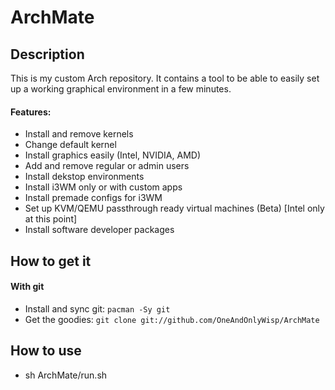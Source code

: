 # ArchMate
## Description
This is my custom Arch repository. It contains a tool to be able to easily set up a working graphical environment in a few minutes.

#### Features:
- Install and remove kernels
- Change default kernel
- Install graphics easily (Intel, NVIDIA, AMD)
- Add and remove regular or admin users
- Install dekstop environments
- Install i3WM only or with custom apps
- Install premade configs for i3WM
- Set up KVM/QEMU passthrough ready virtual machines (Beta) [Intel only at this point]
- Install software developer packages

## How to get it
#### With git
- Install and sync git: `pacman -Sy git`
- Get the goodies: `git clone git://github.com/OneAndOnlyWisp/ArchMate`

## How to use
- sh ArchMate/run.sh
